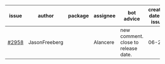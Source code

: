 | issue | author | package | assignee | bot advice | created date of issue | target release date | date from target |
| ------ | ------ | ------ | ------ | ------ | ------ | ------ | :-----: |
| [#2958](https://github.com/Azure/sdk-release-request/issues/2958) | JasonFreeberg |  | Alancere | new comment. close to release date.  | 06-28 | 07-04 | -1 |
